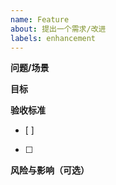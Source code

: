```yaml
---
name: Feature
about: 提出一个需求/改进
labels: enhancement
---
```


**问题/场景**

**目标**

**验收标准**
- [ ]
- [ ]

**风险与影响（可选）**
